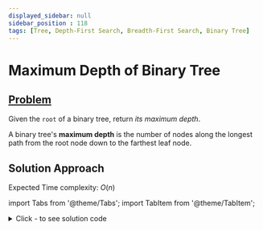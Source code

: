 ```yaml
---
displayed_sidebar: null
sidebar_position : 118
tags: [Tree, Depth-First Search, Breadth-First Search, Binary Tree]
---
```


# Maximum Depth of Binary Tree

## [Problem](https://leetcode.com/problems/maximum-depth-of-binary-tree/)

<p>Given the <code>root</code> of a binary tree, return <em>its maximum depth</em>.</p>

<p>A binary tree&#39;s <strong>maximum depth</strong>&nbsp;is the number of nodes along the longest path from the root node down to the farthest leaf node.</p>

## Solution Approach

Expected Time complexity: $O(n)$

import Tabs from '@theme/Tabs';
import TabItem from '@theme/TabItem';

<details><summary>Click - to see solution code</summary>

<Tabs>
<TabItem value="cpp" label="C++">

```cpp
class Solution {
    int h;

   public:
    void traverse(TreeNode* root, int hgt) {
        if (!root) return;
        h = max(h, hgt);
        traverse(root->left, hgt + 1);
        traverse(root->right, hgt + 1);
    }

    int maxDepth(TreeNode* root) {
        h = 0;
        traverse(root, 1);
        return h;
    }
};

```
</TabItem>
</Tabs>

</details>
